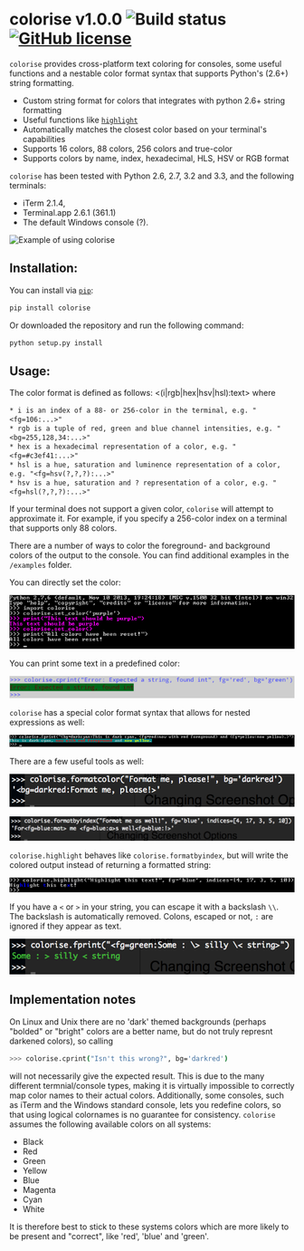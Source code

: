 # colorise v1.0.0 ![Build status](https://travis-ci.org/MisanthropicBit/colorise.svg?branch=rgb_256_exts) [![GitHub license](https://img.shields.io/badge/license-MIT-blue.svg)](https://raw.githubusercontent.com/MisanthropicBit/colorise/rgb_256_exts/LICENSE)

`colorise` provides cross-platform text coloring for consoles, some useful functions and a nestable color format syntax that supports Python's (2.6+) string formatting.

* Custom string format for colors that integrates with python 2.6+ string formatting
* Useful functions like [`highlight`](/examples/highlighting.py)
* Automatically matches the closest color based on your terminal's capabilities
* Supports 16 colors, 88 colors, 256 colors and true-color
* Supports colors by name, index, hexadecimal, HLS, HSV or RGB format

`colorise` has been tested with Python 2.6, 2.7, 3.2 and 3.3, and the following terminals:

* iTerm 2.1.4,
* Terminal.app 2.6.1 (361.1)
* The default Windows console (?).

![Example of using colorise](/demo.gif?raw=true)

## Installation:

You can install via [`pip`](https://pip.pypa.io/en/latest/):

```bash
pip install colorise
```

Or downloaded the repository and run the following command:

```bash
python setup.py install
```

## Usage:

The color format is defined as follows: <(i|rgb|hex|hsv|hsl):text> where

    * i is an index of a 88- or 256-color in the terminal, e.g. "<fg=106:...>"
    * rgb is a tuple of red, green and blue channel intensities, e.g. "<bg=255,128,34:...>"
    * hex is a hexadecimal representation of a color, e.g. "<fg=#c3ef41:...>"
    * hsl is a hue, saturation and luminence representation of a color, e.g. "<fg=hsv(?,?,?):...>"
    * hsv is a hue, saturation and ? representation of a color, e.g. "<fg=hsl(?,?,?):...>"

If your terminal does not support a given color, ``colorise`` will attempt to approximate it. For example, if
you specify a 256-color index on a terminal that supports only 88 colors.

There are a number of ways to color the foreground- and background colors of the output to the console.
You can find additional examples in the ``/examples`` folder.

You can directly set the color:

![Using the set_color function](/screenshots/set_color_usage_win.png)

You can print some text in a predefined color:

![Using the cprint function to color a string](/screenshots/cprint_usage_xubuntu.png)

`colorise` has a special color format syntax that allows for nested expressions as well:

![Print color formatted text](/screenshots/fprint_usage_win.png)

There are a few useful tools as well:

![Format a string in colors](/screenshots/formatcolor_usage_mac.png)

![Format a string in colors using a list of indices](/screenshots/formatbyindex_usage_mac.png)

`colorise.highlight` behaves like `colorise.formatbyindex`, but will write the colored output instead
of returning a formatted string:

![Highlighting select characters in a string](/screenshots/highlight_usage_win.png)

If you have a `<` or `>` in your string, you can escape it with a backslash `\\`. The backslash
is automatically removed. Colons, escaped or not, `:` are ignored if they appear as text.

![Use of escapes in a color format string](/screenshots/fprint_escapes_usage_mac.png)

## Implementation notes
On Linux and Unix there are no 'dark' themed backgrounds (perhaps "bolded" or "bright" colors are a better name, but do not truly represnt darkened colors), so calling

```bash
>>> colorise.cprint("Isn't this wrong?", bg='darkred')
```

will not necessarily give the expected result. This is due to the many different termnial/console types, making it is virtually impossible to correctly map color names to their actual colors. Additionally, some consoles, such as iTerm and the Windows standard console, lets you redefine colors, so that using logical colornames is no guarantee for consistency. ``colorise`` assumes the following available colors on all systems:

* Black
* Red
* Green
* Yellow
* Blue
* Magenta
* Cyan
* White

It is therefore best to stick to these systems colors which are more likely to be present and "correct", like 'red', 'blue' and 'green'.

